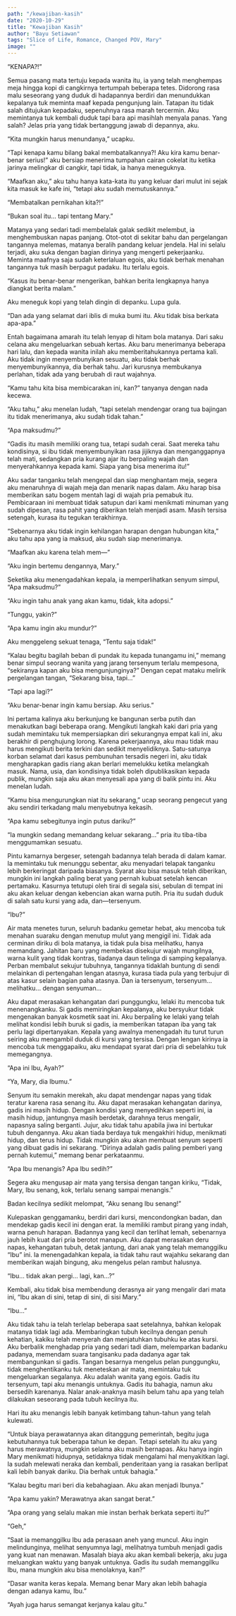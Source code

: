 ```yaml
---
path: "/kewajiban-kasih"
date: "2020-10-29"
title: "Kewajiban Kasih"
author: "Bayu Setiawan"
tags: "Slice of Life, Romance, Changed POV, Mary"
image: ""
---
```

“KENAPA?!”

Semua pasang mata tertuju kepada wanita itu, ia yang telah menghempas meja hingga kopi di cangkirnya tertumpah beberapa tetes. Didorong rasa malu seseorang yang duduk di hadapannya berdiri dan menundukkan kepalanya tuk meminta maaf kepada pengunjung lain. Tatapan itu tidak salah ditujukan kepadaku, sepenuhnya rasa marah tercermin. Aku memintanya tuk kembali duduk tapi bara api masihlah menyala panas. Yang salah? Jelas pria yang tidak bertanggung jawab di depannya, aku.

“Kita mungkin harus menundanya,” ucapku.

“Tapi kenapa kamu bilang bakal membatalkannya?! Aku kira kamu benar-benar serius!” aku bersiap menerima tumpahan cairan cokelat itu ketika jarinya melingkar di cangkir, tapi tidak, ia hanya meneguknya.

“Maafkan aku,” aku tahu hanya kata-kata itu yang keluar dari mulut ini sejak kita masuk ke kafe ini, “tetapi aku sudah memutuskannya.”

“Membatalkan pernikahan kita?!”

“Bukan soal itu… tapi tentang Mary.”

Matanya yang sedari tadi membelalak galak sedikit melembut, ia menghembuskan napas panjang. Otot-otot di sekitar bahu dan pergelangan tangannya melemas, matanya beralih pandang keluar jendela. Hal ini selalu terjadi, aku suka dengan bagian dirinya yang mengerti pekerjaanku. Meminta maafnya saja sudah keterlaluan egois, aku tidak berhak menahan tangannya tuk masih berpagut padaku. Itu terlalu egois.

“Kasus itu benar-benar mengerikan, bahkan berita lengkapnya hanya diangkat berita malam.”

Aku meneguk kopi yang telah dingin di depanku. Lupa gula.

“Dan ada yang selamat dari iblis di muka bumi itu. Aku tidak bisa berkata apa-apa.”

Entah bagaimana amarah itu telah lenyap di hitam bola matanya. Dari saku celana aku mengeluarkan sebuah kertas. Aku baru menerimanya beberapa hari lalu, dan kepada wanita inilah aku memberitahukannya pertama kali. Aku tidak ingin menyembunyikan sesuatu, aku tidak berhak menyembunyikannya, dia berhak tahu. Jari kurusnya membukanya perlahan, tidak ada yang berubah di raut wajahnya.

“Kamu tahu kita bisa membicarakan ini, kan?” tanyanya dengan nada kecewa.

“Aku tahu,” aku menelan ludah, “tapi setelah mendengar orang tua bajingan itu tidak menerimanya, aku sudah tidak tahan.”

“Apa maksudmu?”

“Gadis itu masih memiliki orang tua, tetapi sudah cerai. Saat mereka tahu kondisinya, si ibu tidak menyembunyikan rasa jijiknya dan menganggapnya telah mati, sedangkan pria kurang ajar itu berpaling wajah dan menyerahkannya kepada kami. Siapa yang bisa menerima itu!”

Aku sadar tanganku telah mengepal dan siap menghantam meja, segera aku menaruhnya di wajah meja dan menarik napas dalam. Aku harap bisa memberikan satu bogem mentah lagi di wajah pria pemabuk itu. Pembicaraan ini membuat tidak satupun dari kami menikmati minuman yang sudah dipesan, rasa pahit yang diberikan telah menjadi asam. Masih tersisa setengah, kurasa itu tegukan terakhirnya. 

“Sebenarnya aku tidak ingin kehilangan harapan dengan hubungan kita,” aku tahu apa yang ia maksud, aku sudah siap menerimanya.

“Maafkan aku karena telah mem—”

“Aku ingin bertemu dengannya, Mary.”

Seketika aku menengadahkan kepala, ia memperlihatkan senyum simpul, “Apa maksudmu?”

“Aku ingin tahu anak yang akan kamu, tidak, kita adopsi.”

“Tunggu, yakin?”

“Apa kamu ingin aku mundur?”

Aku menggeleng sekuat tenaga, “Tentu saja tidak!”

“Kalau begitu bagilah beban di pundak itu kepada tunangamu ini,” memang benar simpul seorang wanita yang jarang tersenyum terlalu mempesona, “sekiranya kapan aku bisa mengunjunginya?”
Dengan cepat mataku melirik pergelangan tangan, “Sekarang bisa, tapi…”

“Tapi apa lagi?”

“Aku benar-benar ingin kamu bersiap. Aku serius.”

Ini pertama kalinya aku berkunjung ke bangunan serba putih dan menakutkan bagi beberapa orang. Mengikuti langkah kaki dari pria yang sudah memintaku tuk mempersiapkan diri sekurangnya empat kali ini, aku berakhir di penghujung lorong. Karena pekerjaannya, aku mau tidak mau harus mengikuti berita terkini dan sedikit menyelidiknya. Satu-satunya korban selamat dari kasus pembunuhan tersadis negeri ini, aku tidak mengharapkan gadis riang akan berlari memelukku ketika melangkah masuk. Nama, usia, dan kondisinya tidak boleh dipublikasikan kepada publik, mungkin saja aku akan menyesali apa yang di balik pintu ini. Aku menelan ludah.

“Kamu bisa mengurungkan niat itu sekarang,” ucap seorang pengecut yang aku sendiri terkadang malu menyebutnya kekasih.

“Apa kamu sebegitunya ingin putus dariku?”

“Ia mungkin sedang memandang keluar sekarang…” pria itu tiba-tiba menggumamkan sesuatu.

Pintu kamarnya bergeser, setengah badannya telah berada di dalam kamar. Ia memintaku tuk menunggu sebentar, aku menyadari telapak tanganku lebih berkeringat daripada biasanya. Syarat aku bisa masuk telah diberikan, mungkin ini langkah paling berat yang pernah kubuat setelah kencan pertamaku. Kasurnya tetutupi oleh tirai di segala sisi, sebulan di tempat ini aku akan keluar dengan kebencian akan warna putih. Pria itu sudah duduk di salah satu kursi yang ada, dan—tersenyum.

“Ibu?”

Air mata menetes turun, seluruh badanku gemetar hebat, aku mencoba tuk menahan suaraku dengan menutup mulut yang mengigil ini. Tidak ada cerminan diriku di bola matanya, ia tidak pula bisa melihatku, hanya memandang. Jahitan baru yang membekas disekujur wajah mungilnya, warna kulit yang tidak kontras, tiadanya daun telinga di samping kepalanya. Perban membalut sekujur tubuhnya, tangannya tidaklah buntung di sendi melainkan di pertengahan lengan atasnya, kurasa tiada pula yang terbujur di atas kasur selain bagian paha atasnya. Dan ia tersenyum, tersenyum… melihatku… dengan senyuman…

Aku dapat merasakan kehangatan dari punggungku, lelaki itu mencoba tuk menenangkanku. Si gadis memiringkan kepalanya, aku bersyukur tidak mengenakan banyak kosmetik saat ini. Aku berpaling ke lelaki yang telah melihat kondisi lebih buruk si gadis, ia memberikan tatapan iba yang tak perlu lagi dipertanyakan. Kepala yang awalnya menengadah itu turut turun seiring aku mengambil duduk di kursi yang tersisa. Dengan lengan kirinya ia mencoba tuk menggapaiku, aku mendapat syarat dari pria di sebelahku tuk memegangnya.

“Apa ini Ibu, Ayah?”

“Ya, Mary, dia Ibumu.”

Senyum itu semakin merekah, aku dapat mendengar napas yang tidak teratur karena rasa senang itu. Aku dapat merasakan kehangatan darinya, gadis ini masih hidup. Dengan kondisi yang menyedihkan seperti ini, ia masih hidup, jantungnya masih berdetak, darahnya terus mengalir, napasnya saling berganti. Jujur, aku tidak tahu apabila jiwa ini bertukar tubuh dengannya. Aku akan tiada berdaya tuk mengakhiri hidup, menikmati hidup, dan terus hidup. Tidak mungkin aku akan membuat senyum seperti yang dibuat gadis ini sekarang. “Dirinya adalah gadis paling pemberi yang pernah kutemui,” memang benar perkataanmu.

“Apa Ibu menangis? Apa Ibu sedih?”

Segera aku mengusap air mata yang tersisa dengan tangan kiriku, “Tidak, Mary, Ibu senang, kok, terlalu senang sampai menangis.”

Badan kecilnya sedikit melompat, “Aku senang Ibu senang!”

Kulepaskan genggamanku, berdiri dari kursi, mencondongkan badan, dan mendekap gadis kecil ini dengan erat. Ia memiliki rambut pirang yang indah, warna penuh harapan. Badannya yang kecil dan terlihat lemah, sebenarnya jauh lebih kuat dari pria berotot manapun. Aku dapat merasakan deru napas, kehangatan tubuh, detak jantung, dari anak yang telah memanggilku “Ibu” ini. Ia menengadahkan kepala, ia tidak tahu raut wajahku sekarang dan memberikan wajah bingung, aku mengelus pelan rambut halusnya.

“Ibu… tidak akan pergi… lagi, kan…?”

Kembali, aku tidak bisa membendung derasnya air yang mengalir dari mata ini, “Ibu akan di sini, tetap di sini, di sisi Mary.”

“Ibu…”

Aku tidak tahu ia telah terlelap beberapa saat setelahnya, bahkan kelopak matanya tidak lagi ada. Membaringkan tubuh kecilnya dengan penuh kehatian, kakiku telah menyerah dan menjatuhkan tubuhku ke atas kursi. Aku berbalik menghadap pria yang sedari tadi diam, melemparkan badanku padanya, memendam suara tangisanku pada dadanya agar tak membangunkan si gadis. Tangan besarnya mengelus pelan punggungku, tidak menghentikanku tuk meneteskan air mata, memintaku tuk mengeluarkan segalanya. Aku adalah wanita yang egois. Gadis itu tersenyum, tapi aku menangis untuknya. Gadis itu bahagia, namun aku bersedih karenanya. Nalar anak-anaknya masih belum tahu apa yang telah dilakukan seseorang pada tubuh kecilnya itu.

Hari itu aku menangis lebih banyak ketimbang tahun-tahun yang telah kulewati.

“Untuk biaya perawatannya akan ditanggung pemerintah, begitu juga kebutuhannya tuk beberapa tahun ke depan. Tetapi setelah itu aku yang harus merawatnya, mungkin selama aku masih bernapas. Aku hanya ingin Mary menikmati hidupnya, setidaknya tidak mengalami hal menyakitkan lagi. Ia sudah melewati neraka dan kembali, penderitaan yang ia rasakan berlipat kali lebih banyak dariku. Dia berhak untuk bahagia.”

“Kalau begitu mari beri dia kebahagiaan. Aku akan menjadi Ibunya.”

“Apa kamu yakin? Merawatnya akan sangat berat.”

“Apa orang yang selalu makan mie instan berhak berkata seperti itu?”

“Geh,”

“Saat ia memanggilku Ibu ada perasaan aneh yang muncul. Aku ingin melindunginya, melihat senyumnya lagi, melihatnya tumbuh menjadi gadis yang kuat nan menawan. Masalah biaya aku akan kembali bekerja, aku juga meluangkan waktu yang banyak untuknya. Gadis itu sudah memanggilku Ibu, mana mungkin aku bisa menolaknya, kan?”

“Dasar wanita keras kepala. Memang benar Mary akan lebih bahagia dengan adanya kamu, Ibu.”

“Ayah juga harus semangat kerjanya kalau gitu.”

